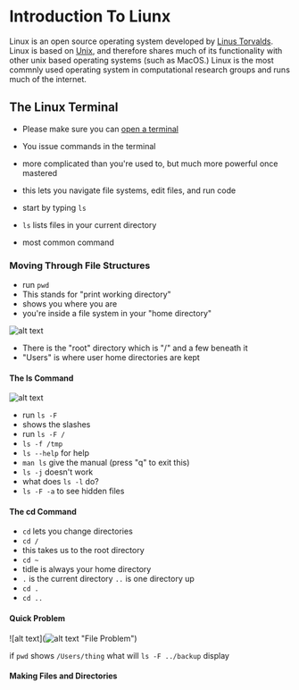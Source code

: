 # Introduction To Liunx

Linux is an open source operating system developed by [Linus Torvalds](https://en.wikipedia.org/wiki/Linus_Torvalds). Linux is based on [Unix](https://en.wikipedia.org/wiki/Unix), and therefore shares much of its functionality with other unix based operating systems (such as MacOS.) Linux is the most commnly used operating system in computational research groups and runs much of the internet.

## The Linux Terminal

* Please make sure you can [open a terminal](https://github.com/medford-group/bdqm-vip/blob/master/files/installing_software.md)
* You issue commands in the terminal
* more complicated than you're used to, but much more powerful once mastered
* this lets you navigate file systems, edit files, and run code


* start by typing `ls`
* `ls` lists files in your current directory
* most common command

### Moving Through File Structures

* run `pwd`
* This stands for "print working directory"
* shows you where you are
* you're inside a file system in your "home directory"

![alt text](https://swcarpentry.github.io/shell-novice/fig/filesystem.svg "Linux File Structure")


* There is the "root" directory which is "/" and a few beneath it
* "Users" is where user home directories are kept

#### The ls Command
![alt text](https://swcarpentry.github.io/shell-novice/fig/home-directories.svg "Linux Home Directory Structure")
* run `ls -F`
* shows the slashes
* run `ls -F /`
* `ls -f /tmp`
* `ls --help` for help
* `man ls` give the manual (press "q" to exit this)
* `ls -j` doesn't work
* what does `ls -l` do?
* `ls -F -a` to see hidden files



#### The cd Command
* `cd` lets you change directories
* `cd /`
* this takes us to the root directory
* `cd ~`
* tidle is always your home directory
* `.` is the current directory `..` is one directory up
* `cd .`
* `cd ..`

#### Quick Problem
![alt text](![alt text](https://swcarpentry.github.io/shell-novice/fig/home-directories.svg "Linux Home Directory Structure") "File Problem")

if `pwd` shows `/Users/thing` what will `ls -F ../backup` display


#### Making Files and Directories
